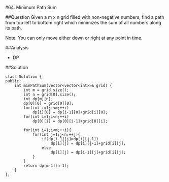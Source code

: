 #64. Minimum Path Sum

##Question
Given a m x n grid filled with non-negative numbers, find a path from top left to bottom right which minimizes the sum of all numbers along its path.

Note: You can only move either down or right at any point in time.

##Analysis
* DP

##Solution
```
class Solution {
public:
    int minPathSum(vector<vector<int>>& grid) {
        int m = grid.size();
        int n = grid[0].size();
        int dp[m][n];
        dp[0][0] = grid[0][0];
        for(int i=1;i<m;++i)
            dp[i][0] = dp[i-1][0]+grid[i][0];
        for(int i=1;i<n;++i)
            dp[0][i] = dp[0][i-1]+grid[0][i];
        
        for(int i=1;i<m;++i){
            for(int j=1;j<n;++j){
                if(dp[i-1][j]>dp[i][j-1])
                    dp[i][j] = dp[i][j-1]+grid[i][j];
                else
                    dp[i][j] = dp[i-1][j]+grid[i][j];
            }
        }
        return dp[m-1][n-1];
    }
};
```